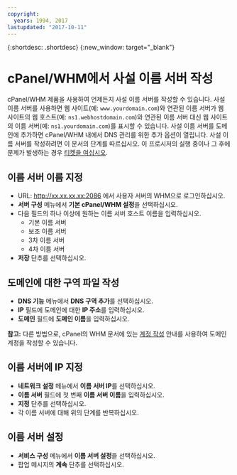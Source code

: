 ```yaml
---
copyright:
  years: 1994, 2017
lastupdated: "2017-10-11"
---
```


{:shortdesc: .shortdesc}
{:new_window: target="_blank"}

# cPanel/WHM에서 사설 이름 서버 작성

cPanel/WHM 제품을 사용하여 언제든지 사설 이름 서버를 작성할 수 있습니다. 사설 이름 서버를 사용하면 웹 사이트(예: `www.yourdomain.com`)와 연관된 이름 서버가 웹 사이트의 웹 호스트(예: `ns1.webhostdomain.com`)와 연관된 이름 서버 대신 웹 사이트의 이름 서버(예: `ns1.yourdomain.com`)를 표시할 수 있습니다. 사설 이름 서버를 도메인에 추가하면 cPanel/WHM 내에서 DNS 관리를 위한 추가 옵션이 열립니다. 사설 이름 서버를 작성하려면 이 문서의 단계를 따르십시오. 이 프로시저의 실행 중이나 그 후에 문제가 발생하는 경우 [티켓을 여십시오](/general/create-ticket.html). 

## 이름 서버 이름 지정

* URL: http://xx.xx.xx.xx:2086 에서 사용자 서버의 WHM으로 로그인하십시오. 
* **서버 구성** 메뉴에서 **기본 cPanel/WHM 설정**을 선택하십시오. 
* 다음 필드의 하나 이상에 원하는 이름 서버 호스트 이름을 입력하십시오. 
  * 기본 이름 서버
  * 보조 이름 서버
  * 3차 이름 서버
  * 4차 이름 서버
* **저장** 단추를 선택하십시오. 

## 도메인에 대한 구역 파일 작성

* **DNS 기능** 메뉴에서 **DNS 구역 추가**를 선택하십시오. 
* **IP** 필드에 도메인에 대한 **IP 주소**를 입력하십시오. 
* **도메인** 필드에 **도메인 이름**을 입력하십시오. 

**참고:** 다른 방법으로, cPanel의 WHM 문서에 있는 [계정 작성](http://docs.cpanel.net/twiki/bin/view/AllDocumentation/WHMDocs/CreateAccount) 안내를 사용하여 도메인 계정을 작성할 수 있습니다. 

## 이름 서버에 IP 지정

* **네트워크 설정** 메뉴에서 **이름 서버 IP**를 선택하십시오. 
* **이름 서버** 필드에 첫 번째 **이름 서버 이름**을 입력하십시오. 
* **지정** 단추를 선택하십시오. 
* 각 이름 서버에 대해 위의 단계를 반복하십시오. 

## 이름 서버 설정

* **서비스 구성** 메뉴에서 **이름 서버 설정**을 선택하십시오. 
* 팝업 메시지의 **계속** 단추를 선택하십시오. 
